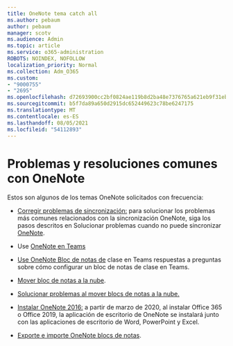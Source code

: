 ```yaml
---
title: OneNote tema catch all
ms.author: pebaum
author: pebaum
manager: scotv
ms.audience: Admin
ms.topic: article
ms.service: o365-administration
ROBOTS: NOINDEX, NOFOLLOW
localization_priority: Normal
ms.collection: Adm_O365
ms.custom:
- "9000755"
- "2695"
ms.openlocfilehash: d72693900cc2bf0824ae119b8d2ba48e7376765a621eb9f31eb0fe053735f0b0
ms.sourcegitcommit: b5f7da89a650d2915dc652449623c78be6247175
ms.translationtype: MT
ms.contentlocale: es-ES
ms.lasthandoff: 08/05/2021
ms.locfileid: "54112893"
---
```

# <a name="common-issues-and-resolutions-with-onenote"></a>Problemas y resoluciones comunes con OneNote

Estos son algunos de los temas OneNote solicitados con frecuencia:

- [Corregir problemas de sincronización:](https://support.office.com/article/299495ef-66d1-448f-90c1-b785a6968d45) para solucionar los problemas más comunes relacionados con la sincronización OneNote, siga los pasos descritos en Solucionar problemas cuando no puede sincronizar [OneNote](https://support.office.com/article/Fix-issues-when-you-can-t-sync-OneNote-299495ef-66d1-448f-90c1-b785a6968d45).

- Use [OneNote en Teams](https://support.microsoft.com/office/0ec78cc3-ba3b-4279-a88e-aa40af9865c2) 

- [Use OneNote Bloc de notas de](https://support.office.com/article/bd77f11f-27cd-4d41-bfbd-2b11799f1440) clase en Teams respuestas a preguntas sobre cómo configurar un bloc de notas de clase en Teams.

- [Mover bloc de notas a la nube](https://support.office.com/article/d5c28b91-7b9c-45be-8f0c-529bdbba019a).

- [Solucionar problemas al mover blocs de notas a la nube.](https://support.office.com/article/70528107-11dc-4f3f-b695-b150059dfd78)

- [Instalar OneNote 2016:](https://support.office.com/article/c08068d8-b517-4464-9ff2-132cb9c45c08) a partir de marzo de 2020, al instalar Office 365 o Office 2019, la aplicación de escritorio de OneNote se instalará junto con las aplicaciones de escritorio de Word, PowerPoint y Excel.

- [Exporte e importe OneNote blocs de notas](https://support.office.com/article/a4b60da5-8f33-464e-b1ba-b95ce540f309).
